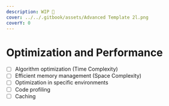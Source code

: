 ```yaml
---
description: WIP 🚧
cover: ../../.gitbook/assets/Advanced Template 2l.png
coverY: 0
---
```


# Optimization and Performance

* [ ] Algorithm optimization (Time Complexity)
* [ ] Efficient memory management (Space Complexity)
* [ ] Optimization in specific environments
* [ ] Code profiling
* [ ] Caching
